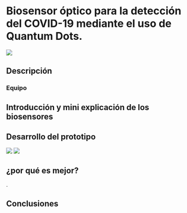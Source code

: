 # Biosensor óptico para la detección del COVID-19 mediante el uso de Quantum Dots. 
![](https://media1.tenor.com/images/a866d1334a0a635eeda88c371caee50a/tenor.gif?itemid=16660839) 
## Descripción
### Equipo

## Introducción y mini explicación de los biosensores

## Desarrollo del prototipo
![](https://files.slack.com/files-pri/T015712DGEA-F018N90UB62/image.png)
![](https://i.makeagif.com/media/5-15-2016/FTkKht.gif)

## ¿por qué es mejor?
.
## Conclusiones
